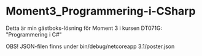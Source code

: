 # Moment3_Programmering-i-CSharp

Detta är min gästboks-lösning för Moment 3 i kursen DT071G: "Programmering i C#"

OBS! JSON-filen finns under bin/debug/netcoreapp 3.1/poster.json
